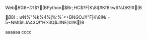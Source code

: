 Web$B$G8+$D$1$?(BPython$B$r;H$C$?F|K\8l[#Kf8!:w$NJ}K!!#(B

$B8!:w$N%"%k%4%j%:%`<+BN$G$O$J$/!"F|K\8l$NI=5-$NMI$l!JA43Q!"H>3Q$J$I$NE}0l!K(B

aaaaaa
cccc
